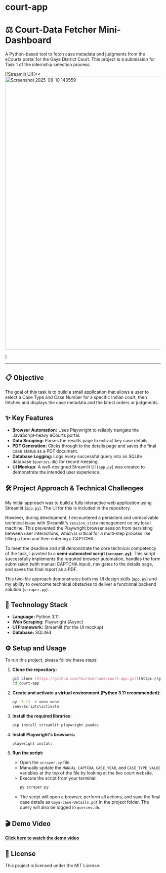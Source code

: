 # court-app

# ⚖️ Court-Data Fetcher Mini-Dashboard

A Python-based tool to fetch case metadata and judgments from the eCourts portal for the Gaya District Court. This project is a submission for Task 1 of the internship selection process.

![Streamlit UI](<<<img width="1915" height="882" alt="Screenshot 2025-08-10 143559" src="https://github.com/user-attachments/assets/18f53a59-cdf4-4808-b287-cf46300f7afe" />
>
>
)


---

## 📋 Objective

The goal of this task is to build a small application that allows a user to select a Case Type and Case Number for a specific Indian court, then fetches and displays the case metadata and the latest orders or judgments.

## ✨ Key Features

-   **Browser Automation:** Uses Playwright to reliably navigate the JavaScript-heavy eCourts portal.
-   **Data Scraping:** Parses the results page to extract key case details.
-   **PDF Generation:** Clicks through to the details page and saves the final case status as a PDF document.
-   **Database Logging:** Logs every successful query into an SQLite database (`queries.db`) for record-keeping.
-   **UI Mockup:** A well-designed Streamlit UI (`app.py`) was created to demonstrate the intended user experience.

## 🛠️ Project Approach & Technical Challenges

My initial approach was to build a fully interactive web application using Streamlit (`app.py`). The UI for this is included in the repository.

However, during development, I encountered a persistent and unresolvable technical issue with Streamlit's `session_state` management on my local machine. This prevented the Playwright browser session from persisting between user interactions, which is critical for a multi-step process like filling a form and then entering a CAPTCHA.

To meet the deadline and still demonstrate the core technical competency of the task, I pivoted to a **semi-automated script (`scraper.py`)**. This script successfully implements the required browser automation, handles the form submission (with manual CAPTCHA input), navigates to the details page, and saves the final report as a PDF.

This two-file approach demonstrates both my UI design skills (`app.py`) and my ability to overcome technical obstacles to deliver a functional backend solution (`scraper.py`).

## 🚀 Technology Stack

-   **Language:** Python 3.11
-   **Web Scraping:** Playwright (Async)
-   **UI Framework:** Streamlit (for the UI mockup)
-   **Database:** SQLite3

## ⚙️ Setup and Usage

To run this project, please follow these steps:

1.  **Clone the repository:**
    ```bash
    git clone [https://github.com/YourUsername/court-app.git](https://github.com/YourUsername/court-app.git)
    cd court-app
    ```

2.  **Create and activate a virtual environment (Python 3.11 recommended):**
    ```bash
    py -3.11 -m venv venv
    venv\Scripts\activate
    ```

3.  **Install the required libraries:**
    ```bash
    pip install streamlit playwright pandas
    ```

4.  **Install Playwright's browsers:**
    ```bash
    playwright install
    ```

5.  **Run the script:**
    -   Open the `scraper.py` file.
    -   Manually update the `MANUAL_CAPTCHA`, `CASE_YEAR`, and `CASE_TYPE_VALUE` variables at the top of the file by looking at the live court website.
    -   Execute the script from your terminal:
        ```bash
        py scraper.py
        ```
    -   The script will open a browser, perform all actions, and save the final case details as `Gaya-Case-Details.pdf` in the project folder. The query will also be logged in `queries.db`.

## 🎬 Demo Video

[**Click here to watch the demo video**](https://your-youtube-or-loom-link.com)


## 📄 License

This project is licensed under the MIT License.



